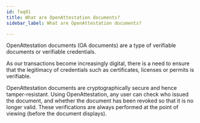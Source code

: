 ```yaml
---
id: faq01
title: What are OpenAttestation documents?
sidebar_label: What are OpenAttestation documents?

---
```


OpenAttestation documents (OA documents) are a type of verifiable documents or verifiable credentials.

As our transactions become increasingly digital, there is a need to ensure that the legitimacy of credentials such as certificates, licenses or permits is verifiable. 

OpenAttestation documents are cryptographically secure and hence tamper-resistant. Using OpenAttestation, any user can check who issued the document, and whether the document has been revoked so that it is no longer valid. These verifications are always performed at the point of viewing (before the document displays).